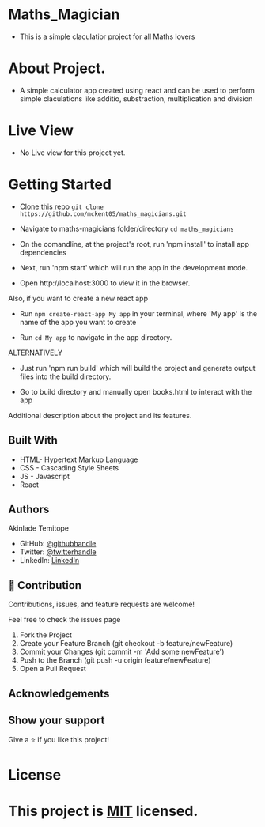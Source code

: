 # Maths_Magician

- This is a simple claculatior project for all Maths lovers


# About Project.
-  A simple calculator app created using react and can be used to perform simple claculations like additio, substraction, multiplication and division

# Live View
- No Live view for this project yet.

# Getting Started

-  [Clone this repo](https://github.com/mckent05/maths_magicians)
 ```git clone https://github.com/mckent05/maths_magicians.git```
- Navigate to maths-magicians folder/directory
  ```cd maths_magicians```
- On the comandline, at the project's root, run 'npm install' to install app dependencies

- Next, run 'npm start' which will run the app in the development mode.

- Open http://localhost:3000 to view it in the browser.

Also, if you want to create a new react app
- Run `npm create-react-app My app` in your terminal, where 'My app' is the name of the app you want to create

- Run `cd My app` to navigate in the app directory.

ALTERNATIVELY

- Just run 'npm run build' which will build the project and generate output files into the build directory.

- Go to build directory and manually open books.html to interact with the app


Additional description about the project and its features.

## Built With

- HTML- Hypertext Markup Language
- CSS - Cascading Style Sheets
- JS - Javascript
- React

## Authors
Akinlade Temitope

- GitHub: [@githubhandle](https://github.com/mckent05)
- Twitter: [@twitterhandle](https://twitter.com/mckent05)
- LinkedIn: [LinkedIn](https://linkedin.com/in/AkinladeTemitope)

## 🤝 Contribution

Contributions, issues, and feature requests are welcome!

Feel free to check the issues page

1. Fork the Project
2. Create your Feature Branch (git checkout -b feature/newFeature)
3. Commit your Changes (git commit -m 'Add some newFeature')
4. Push to the Branch (git push -u origin feature/newFeature)
5. Open a Pull Request

## Acknowledgements

## Show your support

Give a ⭐️ if you like this project!

# License
This project is [MIT](./MIT.md) licensed.
=======

